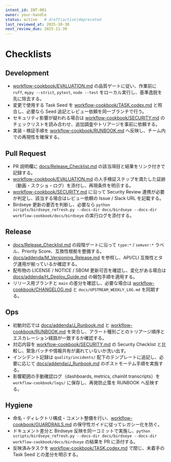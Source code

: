 ```yaml
---
intent_id: INT-001
owner: your-handle
status: active   # draft|active|deprecated
last_reviewed_at: 2025-10-30
next_review_due: 2025-11-30
---
```


# Checklists

## Development

- [workflow-cookbook/EVALUATION.md](./EVALUATION.md) の品質ゲートに従い、作業前に `ruff`, `mypy --strict`, `pytest`, `node --test` をローカル実行し、基準逸脱を先に除去する。
- 変更で使用する Task Seed を [workflow-cookbook/TASK.codex.md](./TASK.codex.md) と照合し、必要なら Seed 追記とレビュー依頼を同一ブランチで行う。
- セキュリティ影響が疑われる場合は [workflow-cookbook/SECURITY.md](./SECURITY.md) のチェックリストを読み合わせ、追加調査やトリアージを事前に依頼する。
- 実装・検証手順を [workflow-cookbook/RUNBOOK.md](./RUNBOOK.md) へ反映し、チーム内での再現性を確保する。

## Pull Request

- PR 説明欄に [docs/Release_Checklist.md](../docs/Release_Checklist.md) の該当項目と結果をリンク付きで記録する。
- [workflow-cookbook/EVALUATION.md](./EVALUATION.md#acceptance-criteria) の人手検証ステップを満たした証跡（動画・スクショ・ログ）を添付し、再現条件を明示する。
- [workflow-cookbook/SECURITY.md](./SECURITY.md#review-workflow) に沿って Security Review 連携が必要か判定し、該当する場合はレビュー依頼の Issue / Slack URL を記載する。
- Birdseye 更新の要否を判断し、必要なら `python scripts/birdseye_refresh.py --docs-dir docs/birdseye --docs-dir workflow-cookbook/docs/birdseye` の実行ログを添付する。

## Release

- [docs/Release_Checklist.md](../docs/Release_Checklist.md) の段階ゲートに沿って `type:*` / `semver:*` ラベル、Priority Score、互換性根拠を整備する。
- [docs/addenda/M_Versioning_Release.md](../docs/addenda/M_Versioning_Release.md) を参照し、API/CLI 互換性とタグ運用が揃っているか確認する。
- 配布物の LICENSE / NOTICE / SBOM 更新可否を確認し、変化がある場合は [docs/addenda/H_Deploy_Guide.md](../docs/addenda/H_Deploy_Guide.md) の梱包手順を適用する。
- リリース用ブランチと `main` の差分を確認し、必要な場合は [workflow-cookbook/CHANGELOG.md](./CHANGELOG.md) と `docs/UPSTREAM_WEEKLY_LOG.md` を同期する。

## Ops

- 初動対応では [docs/addenda/J_Runbook.md](../docs/addenda/J_Runbook.md) と [workflow-cookbook/RUNBOOK.md](./RUNBOOK.md) を突合し、アラート種別ごとのトリアージ順序とエスカレーション経路が一致するか確認する。
- 対応内容を [workflow-cookbook/SECURITY.md](./SECURITY.md#incident-response-checklist) の Security Checklist と比較し、緊急パッチや情報共有が漏れていないか洗い出す。
- インシデント記録は `quality/incidents/` 配下のテンプレートに追記し、必要に応じて [docs/addenda/J_Runbook.md](../docs/addenda/J_Runbook.md#postmortem) のポストモーテム手順を実施する。
- 影響範囲の手動確認ログ（dashboards, metrics, chainlit transcripts）を `workflow-cookbook/logs/` に保存し、再発防止策を RUNBOOK へ反映する。

## Hygiene

- 命名・ディレクトリ構成・コメント整備を行い、[workflow-cookbook/GUARDRAILS.md](./GUARDRAILS.md) の保守性ガイドに従ってレガシー化を防ぐ。
- ドキュメント差分と Birdseye 反映を同一コミットで実施し、`python scripts/birdseye_refresh.py --docs-dir docs/birdseye --docs-dir workflow-cookbook/docs/birdseye` の結果を PR に添付する。
- 反映済みタスクを [workflow-cookbook/TASK.codex.md](./TASK.codex.md) で閉じ、未着手の Task Seed との差分を明示する。
